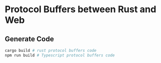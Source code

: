 # Protocol Buffers between Rust and Web

## Generate Code

```bash
cargo build # rust protocol buffers code
npm run build # Typescript protocol buffers code
```